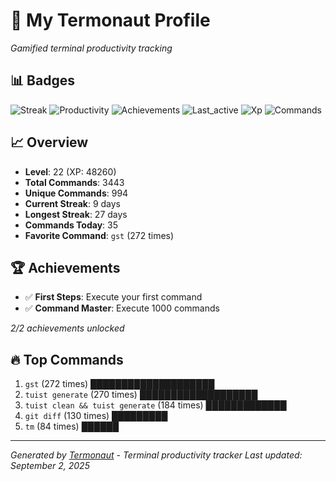# 🚀 My Termonaut Profile

*Gamified terminal productivity tracking*

## 📊 Badges

![Streak](https://img.shields.io/badge/Streak-9+days-blue?style=flat-square&logo=terminal&logoColor=white) ![Productivity](https://img.shields.io/badge/Productivity-80.0%25-green?style=flat-square&logo=terminal&logoColor=white) ![Achievements](https://img.shields.io/badge/Achievements-5%2F10-blue?style=flat-square&logo=terminal&logoColor=white) ![Last_active](https://img.shields.io/badge/Last+Active-10h+ago-yellow?style=flat-square&logo=terminal&logoColor=white) ![Xp](https://img.shields.io/badge/XP-Level+22+%2848260%2F52900%29-blue?style=flat-square&logo=terminal&logoColor=white) ![Commands](https://img.shields.io/badge/Commands-3443-blue?style=flat-square&logo=terminal&logoColor=white) 

## 📈 Overview

- **Level**: 22 (XP: 48260)
- **Total Commands**: 3443
- **Unique Commands**: 994
- **Current Streak**: 9 days
- **Longest Streak**: 27 days
- **Commands Today**: 35
- **Favorite Command**: `gst` (272 times)

## 🏆 Achievements

- ✅ **First Steps**: Execute your first command
- ✅ **Command Master**: Execute 1000 commands

*2/2 achievements unlocked*

## 🔥 Top Commands

1. `gst` (272 times) ████████████████████
2. `tuist generate` (270 times) ███████████████████
3. `tuist clean && tuist generate` (184 times) █████████████
4. `git diff` (130 times) █████████
5. `tm` (84 times) ██████

---

*Generated by [Termonaut](https://github.com/oiahoon/termonaut) - Terminal productivity tracker*
*Last updated: September 2, 2025*
